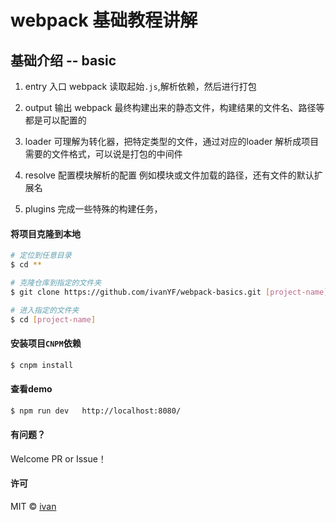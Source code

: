 # webpack 基础教程讲解

## 基础介绍 -- basic

1. entry  入口 webpack 读取起始`.js`,解析依赖，然后进行打包

2. output 输出 webpack 最终构建出来的静态文件，构建结果的文件名、路径等都是可以配置的

3. loader 可理解为转化器，把特定类型的文件，通过对应的loader 解析成项目需要的文件格式，可以说是打包的中间件

4. resolve 配置模块解析的配置 例如模块或文件加载的路径，还有文件的默认扩展名

5. plugins 完成一些特殊的构建任务，


#### 将项目克隆到本地

```bash
# 定位到任意目录
$ cd **

# 克隆仓库到指定的文件夹
$ git clone https://github.com/ivanYF/webpack-basics.git [project-name] --depth 1

# 进入指定的文件夹
$ cd [project-name]
```

#### 安装项目`CNPM`依赖

```bash
$ cnpm install
```

#### 查看demo
```bash
$ npm run dev   http://localhost:8080/
```

#### 有问题？

Welcome PR or Issue！


#### 许可

MIT &copy; [ivan](https://github.com/ivanYF)

